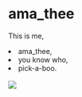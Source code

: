 
# ama_thee
<!DOCTYPE html>
<html lang="en">
<head>
  <meta charset="UTF-8">
  <title>This is Me</title>
  <meta http-equiv="X-UA-Compatible" content="IE=edge,chrome=1" />
  <meta name="description" content="Description">
  <meta name="viewport" content="width=device-width, user-scalable=no, initial-scale=1.0, maximum-scale=1.0, minimum-scale=1.0">
  <link rel="icon" type="image/png" href="images/favicon.png">
  <link rel="stylesheet" href="https://cdn.jsdelivr.net/npm/docsify-themeable@0/dist/css/theme-simple.css"></head>
<body>
  <div align= "text">
<p>This is me, <br>
  <li> ama_thee, </li>
<li>you know who, </li>
  <li> pick-a-boo. </li> 
<br>
<div><a><img src="ThisisAmaTheeDesign.png"></a> </div>
</p>


</div>
</body>
</html>



